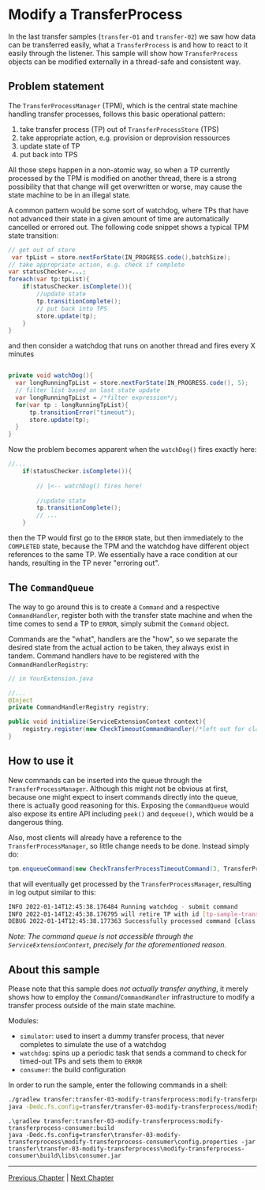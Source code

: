 # Modify a TransferProcess

In the last transfer samples (`transfer-01` and `transfer-02`) we saw how data can be transferred easily, what a
`TransferProcess` is and how to react to it easily through the listener. This sample will show how `TransferProcess`
objects can be modified externally in a thread-safe and consistent way.

## Problem statement

The `TransferProcessManager` (TPM), which is the central state machine handling transfer processes, follows this basic
operational pattern:

1. take transfer process (TP) out of `TransferProcessStore` (TPS)
2. take appropriate action, e.g. provision or deprovision ressources
3. update state of TP
4. put back into TPS

All those steps happen in a non-atomic way, so when a TP currently processed by the TPM is modified on another thread,
there is a strong possibility that that change will get overwritten or worse, may cause the state machine to be in an
illegal state.

A common pattern would be some sort of watchdog, where TPs that have not advanced their state in a given amount of time
are automatically cancelled or errored out. The following code snippet shows a typical TPM state transition:

```java
// get out of store
 var tpList = store.nextForState(IN_PROGRESS.code(),batchSize);
// take appropriate action, e.g. check if complete
var statusChecker=...;
foreach(var tp:tpList){
    if(statusChecker.isComplete()){
        //update state
        tp.transitionComplete();
        // put back into TPS
        store.update(tp);
    }
}
```
and then consider a watchdog that runs on another thread and fires every X minutes
```java

private void watchDog(){
  var longRunningTpList = store.nextForState(IN_PROGRESS.code(), 5);
  // filter list based on last state update
  var longRunningTpList = /*filter expression*/;
  for(var tp : longRunningTpList){
      tp.transitionError("timeout");
      store.update(tp);
  }
}
```

Now the problem becomes apparent when the `watchDog()` fires exactly here:
```java
//...
    if(statusChecker.isComplete()){
        
        // |<-- watchDog() fires here!
            
        //update state
        tp.transitionComplete();
        // ...
    }
```

then the TP would first go to the `ERROR` state, but then immediately to the `COMPLETED` state, because the TPM and the watchdog
have different object references to the same TP. We essentially have a race condition at our hands, resulting in the TP never 
"erroring out".

## The `CommandQueue`
The way to go around this is to create a `Command` and a respective `CommandHandler`, register both with the transfer state machine and 
when the time comes to send a TP to `ERROR`, simply submit the `Command` object.

Commands are the "what", handlers are the "how", so we separate the desired state from the actual action to be taken, they always exist
in tandem. Command handlers have to be registered with the `CommandHandlerRegistry`:
```java
// in YourExtension.java

//...
@Inject
private CommandHandlerRegistry registry;

public void initialize(ServiceExtensionContext context){
    registry.register(new CheckTimeoutCommandHandler(/*left out for clarity*/);
}
```

## How to use it 
New commands can be inserted into the queue through the `TransferProcessManager`. Although this might not be obvious at first, because
one might expect to insert commands directly into the queue, there is actually good reasoning for this.
Exposing the `CommandQueue` would also expose its entire API including `peek()` and `dequeue()`, which would be a dangerous thing.

Also, most clients will already have a reference to the `TransferProcessManager`, so little change needs to be done. Instead simply
do:
```java
tpm.enqueueCommand(new CheckTransferProcessTimeoutCommand(3, TransferProcessStates.IN_PROGRESS, Duration.ofSeconds(10)));
```

that will eventually get processed by the `TransferProcessManager`, resulting in log output similar to this: 

```bash
INFO 2022-01-14T12:45:38.176484 Running watchdog - submit command
INFO 2022-01-14T12:45:38.176795 will retire TP with id [tp-sample-transfer-02] due to timeout
DEBUG 2022-01-14T12:45:38.177363 Successfully processed command [class CheckTransferProcessTimeoutCommand]
```

_Note: The command queue is not accessible through the `ServiceExtensionContext`, precisely for the aforementioned reason._

## About this sample
Please note that this sample does _not actually transfer anything_, it merely shows how to employ the `Command`/`CommandHandler`
infrastructure to modify a transfer process outside of the main state machine.

Modules:
- `simulator`: used to insert a dummy transfer process, that never completes to simulate the use of a watchdog
- `watchdog`: spins up a periodic task that sends a command to check for timed-out TPs and sets them to `ERROR`
- `consumer`: the build configuration

In order to run the sample, enter the following commands in a shell:

```bash
./gradlew transfer:transfer-03-modify-transferprocess:modify-transferprocess-consumer:build
java -Dedc.fs.config=transfer/transfer-03-modify-transferprocess/modify-transferprocess-consumer/config.properties -jar transfer/transfer-03-modify-transferprocess/modify-transferprocess-consumer/build/libs/consumer.jar
```
```windows command prompt
.\gradlew transfer:transfer-03-modify-transferprocess:modify-transferprocess-consumer:build
java -Dedc.fs.config=transfer\transfer-03-modify-transferprocess\modify-transferprocess-consumer\config.properties -jar transfer\transfer-03-modify-transferprocess\modify-transferprocess-consumer\build\libs\consumer.jar
```
---

[Previous Chapter](../transfer-02-file-transfer-listener/README.md) | [Next Chapter](../transfer-04-open-telemetry/README.md)